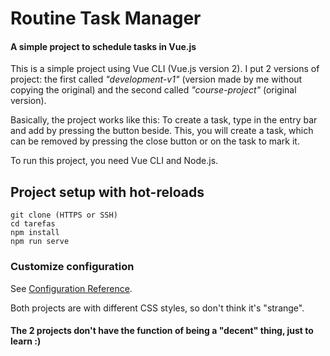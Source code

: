 # Routine Task Manager
#### A simple project to schedule tasks in Vue.js 

This is a simple project using Vue CLI (Vue.js version 2). I put 2 versions of project: the first called _"development-v1"_ (version made by me without copying the original) and the second called _"course-project"_ (original version).

Basically, the project works like this:
To create a task, type in the entry bar and add by pressing the button beside. This, you will create a task, which can be removed by pressing the close button or on the task to mark it.

To run this project, you need Vue CLI and Node.js.

## Project setup with hot-reloads
```
git clone (HTTPS or SSH)
cd tarefas
npm install
npm run serve
```

### Customize configuration
See [Configuration Reference](https://cli.vuejs.org/config/).

Both projects are with different CSS styles, so don't think it's "strange".

#### The 2 projects don't have the function of being a "decent" thing, just to learn :) ####

